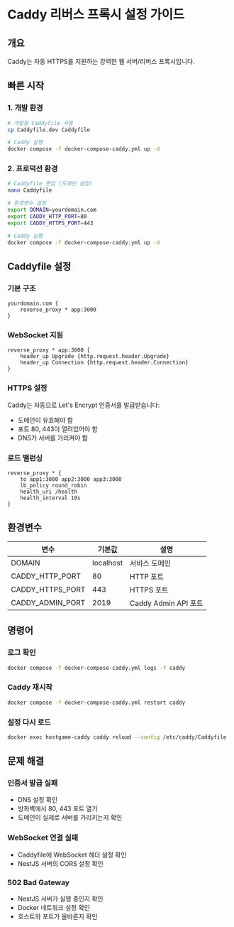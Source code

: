 # Caddy 리버스 프록시 설정 가이드

## 개요
Caddy는 자동 HTTPS를 지원하는 강력한 웹 서버/리버스 프록시입니다.

## 빠른 시작

### 1. 개발 환경
```bash
# 개발용 Caddyfile 사용
cp Caddyfile.dev Caddyfile

# Caddy 실행
docker compose -f docker-compose-caddy.yml up -d
```

### 2. 프로덕션 환경
```bash
# Caddyfile 편집 (도메인 설정)
nano Caddyfile

# 환경변수 설정
export DOMAIN=yourdomain.com
export CADDY_HTTP_PORT=80
export CADDY_HTTPS_PORT=443

# Caddy 실행
docker compose -f docker-compose-caddy.yml up -d
```

## Caddyfile 설정

### 기본 구조
```caddyfile
yourdomain.com {
    reverse_proxy * app:3000
}
```

### WebSocket 지원
```caddyfile
reverse_proxy * app:3000 {
    header_up Upgrade {http.request.header.Upgrade}
    header_up Connection {http.request.header.Connection}
}
```

### HTTPS 설정
Caddy는 자동으로 Let's Encrypt 인증서를 발급받습니다:
- 도메인이 유효해야 함
- 포트 80, 443이 열려있어야 함
- DNS가 서버를 가리켜야 함

### 로드 밸런싱
```caddyfile
reverse_proxy * {
    to app1:3000 app2:3000 app3:3000
    lb_policy round_robin
    health_uri /health
    health_interval 10s
}
```

## 환경변수

| 변수 | 기본값 | 설명 |
|------|--------|------|
| DOMAIN | localhost | 서비스 도메인 |
| CADDY_HTTP_PORT | 80 | HTTP 포트 |
| CADDY_HTTPS_PORT | 443 | HTTPS 포트 |
| CADDY_ADMIN_PORT | 2019 | Caddy Admin API 포트 |

## 명령어

### 로그 확인
```bash
docker compose -f docker-compose-caddy.yml logs -f caddy
```

### Caddy 재시작
```bash
docker compose -f docker-compose-caddy.yml restart caddy
```

### 설정 다시 로드
```bash
docker exec hostgame-caddy caddy reload --config /etc/caddy/Caddyfile
```

## 문제 해결

### 인증서 발급 실패
- DNS 설정 확인
- 방화벽에서 80, 443 포트 열기
- 도메인이 실제로 서버를 가리키는지 확인

### WebSocket 연결 실패
- Caddyfile에 WebSocket 헤더 설정 확인
- NestJS 서버의 CORS 설정 확인

### 502 Bad Gateway
- NestJS 서버가 실행 중인지 확인
- Docker 네트워크 설정 확인
- 호스트와 포트가 올바른지 확인